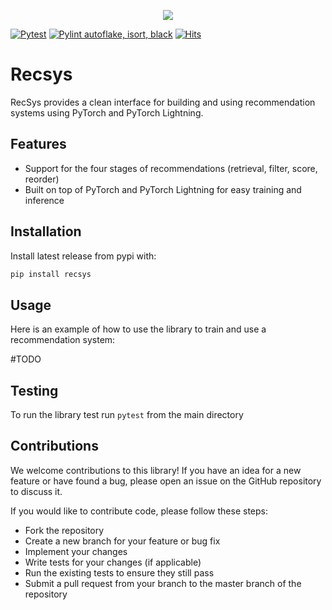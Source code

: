 <p align="center">
  <img src="logo.png" />
</p>

[![Pytest](https://github.com/jiwidi/recsys/actions/workflows/pytest.yml/badge.svg)](https://github.com/jiwidi/recsys/actions/workflows/pytest.yml)
[![Pylint autoflake, isort, black](https://github.com/jiwidi/recsys/actions/workflows/linting.yml/badge.svg)](https://github.com/jiwidi/recsys/actions/workflows/linting.yml)
[![Hits](https://hits.seeyoufarm.com/api/count/incr/badge.svg?url=https%3A%2F%2Fgithub.com%2Fjiwidi%2Frecsys&count_bg=%2379C83D&title_bg=%23555555&icon=&icon_color=%23E7E7E7&title=hits&edge_flat=false)](https://hits.seeyoufarm.com)

# Recsys

RecSys provides a clean interface for building and using recommendation systems using PyTorch and PyTorch Lightning.

## Features

- Support for the four stages of recommendations (retrieval, filter, score, reorder)
- Built on top of PyTorch and PyTorch Lightning for easy training and inference

## Installation
Install latest release from pypi with:
```bash
pip install recsys
```

## Usage

Here is an example of how to use the library to train and use a recommendation system:

#TODO


## Testing
To run the library test run `pytest` from the main directory

## Contributions
We welcome contributions to this library! If you have an idea for a new feature or have found a bug, please open an issue on the GitHub repository to discuss it.

If you would like to contribute code, please follow these steps:

* Fork the repository
* Create a new branch for your feature or bug fix
* Implement your changes
* Write tests for your changes (if applicable)
* Run the existing tests to ensure they still pass
* Submit a pull request from your branch to the master branch of the repository
